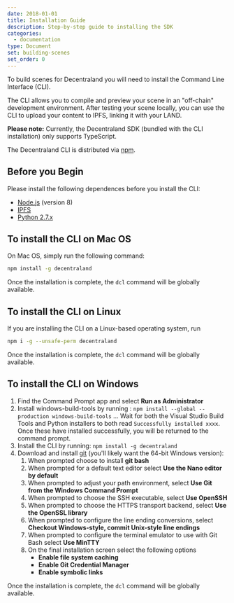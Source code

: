 ```yaml
---
date: 2018-01-01
title: Installation Guide
description: Step-by-step guide to installing the SDK
categories:
  - documentation
type: Document
set: building-scenes
set_order: 0
---
```


To build scenes for Decentraland you will need to install the Command Line Interface (CLI).

The CLI allows you to compile and preview your scene in an "off-chain" development environment. After testing your scene locally, you can use the CLI to upload your content to IPFS, linking it with your LAND.

**Please note:** Currently, the Decentraland SDK (bundled with the CLI installation) only supports TypeScript.

The Decentraland CLI is distributed via [npm](https://www.npmjs.com/get-npm?utm_source=house&utm_medium=homepage&utm_campaign=free%20orgs&utm_term=Install%20npm).

## Before you Begin

Please install the following dependences before you install the CLI:
* [Node.js](https://github.com/decentraland/cli#nodejs-installation) (version 8)
* [IPFS](https://dist.ipfs.io/#go-ipfs)
* [Python 2.7.x](https://www.python.org/downloads/)


## To install the CLI on Mac OS

On Mac OS, simply run the following command:

```bash
npm install -g decentraland
```

Once the installation is complete, the `dcl` command will be globally available.

## To install the CLI on Linux

If you are installing the CLI on a Linux-based operating system, run

```bash
npm i -g --unsafe-perm decentraland
```

Once the installation is complete, the `dcl` command will be globally available.

## To install the CLI on Windows

1. Find the Command Prompt app and select **Run as Administrator**
2. Install windows-build-tools by running :
`npm install --global --production windows-build-tools`
... Wait for both the Visual Studio Build Tools and Python installers to both read `Successfully installed xxxx`. Once these have installed successfully, you will be returned to the command prompt.
3. Install the CLI by running:
`npm install -g decentraland`
4. Download and install [git](https://git-scm.com/download/win) (you'll likely want the 64-bit Windows version):
   1. When prompted choose to install **git bash**
   2. When prompted for a default text editor select **Use the Nano editor by default**
   3. When prompted to adjust your path environment, select **Use Git from the Windows Command Prompt**
   4. When prompted to choose the SSH executable, select **Use OpenSSH**
   5. When prompted to choose the HTTPS transport backend, select **Use the OpenSSL library**
   6. When prompted to configure the line ending conversions, select **Checkout Windows-style, commit Unix-style line endings**
   7. When prompted to configure the terminal emulator to use with Git Bash select **Use MinTTY**
   8. On the final installation screen select the following options
      * **Enable file system caching**
      * **Enable Git Credential Manager**
      * **Enable symbolic links**

Once the installation is complete, the `dcl` command will be globally available.
